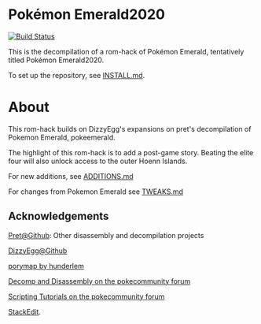 ﻿# Pokémon Emerald2020

[![Build Status][travis-badge]][travis]

[travis]: https://travis-ci.org/jinamagua/pokeemerald
[travis-badge]: https://travis-ci.org/jinamagua/pokeemerald.svg?branch=master

This is the decompilation of a rom-hack of Pokémon Emerald, tentatively titled Pokémon Emerald2020.
 
<!-- It builds the following ROM: -->

<!-- * [**pokeemerald.gba**](https://datomatic.no-intro.org/index.php?page=show_record&s=23&n=1961) `sha1: f3ae088181bf583e55daf962a92bb46f4f1d07b7` -->

To set up the repository, see [INSTALL.md](INSTALL.md).


# About

This rom-hack builds on DizzyEgg's expansions on pret's decompilation of Pokemon Emerald, pokeemerald.


The highlight of this rom-hack is to add a post-game story. Beating the elite four will also unlock access to the outer Hoenn Islands.

For new additions, see [ADDITIONS.md](ADDITIONS.md)

For changes from Pokemon Emerald see [TWEAKS.md](TWEAKS.md)

## Acknowledgements


[Pret@Github](https://github.com/pret/): Other disassembly and decompilation projects

[DizzyEgg@Github](https://github.com/DizzyEggg)

[porymap by hunderlem](https://github.com/huderlem/porymap/)

[Decomp and Disassembly on the pokecommunity forum](https://www.pokecommunity.com/forumdisplay.php?f=436)

[Scripting Tutorials on the pokecommunity forum](https://www.pokecommunity.com/showthread.php?t=416800)

[StackEdit](https://stackedit.io/).
